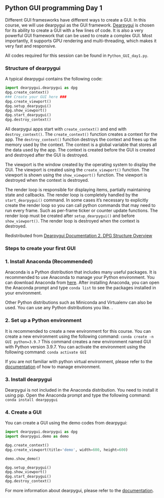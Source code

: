 ## Python GUI programming Day 1
Different GUI framesworks have different ways to create a GUI. In this course, we will use dearpygui as the GUI framework. [Dearpygui](https://docs.dearpygui.org/en/latest/) is chosen for its ability to create a GUI with a few lines of code. It is also a very powerful GUI framework that can be used to create a complex GUI. Most importantly, it supports GPU rendering and multi-threading, which makes it very fast and responsive.

All codes required for this session can be found in `Python_GUI_day1.py`.
### **Structure of dearpygui**

A typical dearpygui contains the following code:

```python
import dearpygui.dearpygui as dpg
dpg.create_context()
### Create your GUI here ###
dpg.create_viewport()
dpg.setup_dearpygui()
dpg.show_viewport()
dpg.start_dearpygui()
dpg.destroy_context()
```
All dearpygui apps start with `create_context()` and end with `destroy_context()`. The `create_context()` function creates a context for the app. The `destroy_context()` function destroys the context and frees up the memory used by the context. The context is a global variable that stores all the data used by the app. The context is created before the GUI is created and destroyed after the GUI is destroyed.

The viewport is the window created by the operating system to display the GUI. The viewport is created using the `create_viewport()` function. The viewport is shown using the `show_viewport()` function. The viewport is destroyed when the context is destroyed. 

The render loop is responsible for displaying items, partially maintaining state and callbacks. The render loop is completely handled by the `start_dearpygui()` command. In some cases it’s necessary to explicitly create the render loop so you can call python commands that may need to run every frame. Such as per-frame ticker or counter update functions. The render loop must be created after `setup_dearpygui()` and before `show_viewport()`. The render loop is destroyed when the context is destroyed.

  Redistributed from [Dearpygui Documentation 2. DPG Structure Overview](https://dearpygui.readthedocs.io/en/latest/tutorials/dpg-structure.html)

### **Steps to create your first GUI**
### 1. Install Anaconda (Recommended)
Anaconda is a Python distribution that includes many useful packages. It is recommended to use Anaconda to manage your Python environment. You can download Anaconda from [here](https://www.anaconda.com/products/individual). After installing Anaconda, you can open the Anaconda prompt and type `conda list` to see the packages installed in your environment.

Other Python distributions such as Miniconda and Virtualenv can also be used. You can use any Python distributions you like. .
### 2. Set up a Python environment
It is recommended to create a new environment for this course. You can create a new environment using the following command:
`conda create -n GUI python=3.9.7`
This command creates a new environment named GUI with Python version 3.9.7. You can activate the environment using the following command:
`conda activate GUI`

If you are not familiar with python virtual environment, please refer to the [documentation](https://docs.conda.io/projects/conda/en/latest/user-guide/tasks/manage-environments.html) of how to manage environment.
### 3. Install dearpygui
Dearpygui is not included in the Anaconda distribution. You need to install it using pip. Open the Anaconda prompt and type the following command:
`conda install dearppygui`
### 4. Create a GUI
You can create a GUI using the demo codes from dearpygui:
```python
import dearpygui.dearpygui as dpg
import dearpygui.demo as demo

dpg.create_context()
dpg.create_viewport(title='demo', width=600, height=600)

demo.show_demo()

dpg.setup_dearpygui()
dpg.show_viewport()
dpg.start_dearpygui()
dpg.destroy_context()
```
For more information about dearpygui, please refer to the [documentation](https://docs.dearpygui.org/en/latest/).
